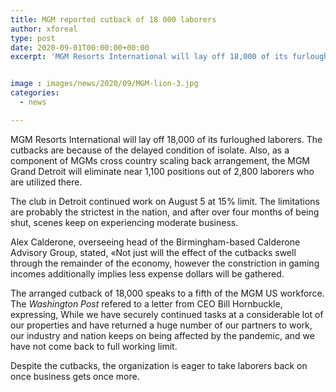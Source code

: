 ```yaml
---
title: MGM reported cutback of 18 000 laborers
author: xforeal 
type: post
date: 2020-09-01T00:00:00+00:00
excerpt: 'MGM Resorts International will lay off 18,000 of its furloughed workers '


image : images/news/2020/09/MGM-lion-3.jpg
categories:
  - news

---
```

MGM Resorts International will lay off 18,000 of its furloughed laborers. The cutbacks are because of the delayed condition of isolate. Also, as a component of MGMs cross country scaling back arrangement, the MGM Grand Detroit will eliminate near 1,100 positions out of 2,800 laborers who are utilized there. 

The club in Detroit continued work on August 5 at 15&percnt; limit. The limitations are probably the strictest in the nation, and after over four months of being shut, scenes keep on experiencing moderate business. 

Alex Calderone, overseeing head of the Birmingham-based Calderone Advisory Group, stated, &#171;Not just will the effect of the cutbacks swell through the remainder of the economy, however the constriction in gaming incomes additionally implies less expense dollars will be gathered. 

The arranged cutback of 18,000 speaks to a fifth of the MGM US workforce. The _Washington Post_ refered to a letter from CEO Bill Hornbuckle, expressing, While we have securely continued tasks at a considerable lot of our properties and have returned a huge number of our partners to work, our industry and nation keeps on being affected by the pandemic, and we have not come back to full working limit. 

Despite the cutbacks, the organization is eager to take laborers back on once business gets once more.